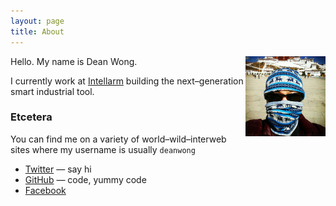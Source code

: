 ```yaml
---
layout: page
title: About
---
```


<img src="portrait.jpg" class="profile-picture" width="128" align="right">

Hello. My name is Dean Wong.

I currently work at [Intellarm](http://www.intellarm.com/) building the next–generation smart industrial tool.

### Etcetera

You can find me on a variety of world–wild–interweb sites where my username is usually `deanwong`

- [Twitter](http://twitter.com/deanwong) — say hi
- [GitHub](https://github.com/dean-wong) — code, yummy code
- [Facebook](http://www.facebook.com/dean.huangdi)
